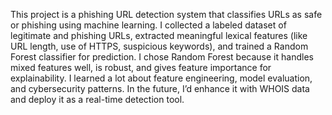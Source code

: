 This project is a phishing URL detection system that classifies URLs as safe or phishing using machine learning. I collected a labeled dataset of legitimate and phishing URLs, extracted meaningful lexical features (like URL length, use of HTTPS, suspicious keywords), and trained a Random Forest classifier for prediction. I chose Random Forest because it handles mixed features well, is robust, and gives feature importance for explainability. I learned a lot about feature engineering, model evaluation, and cybersecurity patterns. In the future, I’d enhance it with WHOIS data and deploy it as a real-time detection tool.
